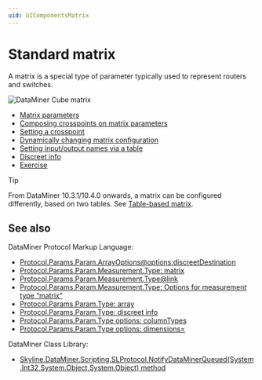 ```yaml
---
uid: UIComponentsMatrix
---
```


# Standard matrix

A matrix is a special type of parameter typically used to represent routers and switches.

![DataMiner Cube matrix](~/develop/images/uimatrix.png)

- [Matrix parameters](xref:UIComponentsMatrixParameters)
- [Composing crosspoints on matrix parameters](xref:UIComponentsMatrixComposingCrosspoints)
- [Setting a crosspoint](xref:UIComponentsMatrixSettingCrosspoints)
- [Dynamically changing matrix configuration](xref:UIComponentsMatrixChangeConfiguration)
- [Setting input/output names via a table](xref:UIComponentsMatrixSettingNames)
- [Discreet info](xref:UIComponentsMatrixDiscreetInfo)
- [Exercise](xref:UIComponentsMatrixExercise)

> [!TIP]
> From DataMiner 10.3.1/10.4.0 onwards, a matrix can be configured differently, based on two tables. See [Table-based matrix](xref:UIComponentsTableMatrix).

## See also

DataMiner Protocol Markup Language:

- [Protocol.Params.Param.ArrayOptions@options:discreetDestination](xref:Protocol.Params.Param.ArrayOptions-options#discreetdestination)
- [Protocol.Params.Param.Measurement.Type: matrix](xref:Protocol.Params.Param.Measurement.Type#matrix)
- [Protocol.Params.Param.Measurement.Type@link](xref:Protocol.Params.Param.Measurement.Type-link)
- [Protocol.Params.Param.Measurement.Type: Options for measurement type “matrix”](xref:Protocol.Params.Param.Measurement.Type-options#options-for-measurement-type-matrix)
- [Protocol.Params.Param.Type: array](xref:Protocol.Params.Param.Type#array)
- [Protocol.Params.Param.Type: discreet info](xref:Protocol.Params.Param.Type#discreet-info)
- [Protocol.Params.Param.Type options: columnTypes](xref:Protocol.Params.Param.Type-options#columntypes)
- [Protocol.Params.Param.Type options: dimensions=](xref:Protocol.Params.Param.Type-options#dimensionsrowscolumns)

DataMiner Class Library:

- [Skyline.DataMiner.Scripting.SLProtocol.NotifyDataMinerQueued(System.Int32,System.Object,System.Object) method](xref:Skyline.DataMiner.Scripting.SLProtocol.NotifyDataMinerQueued(System.Int32,System.Object,System.Object))
